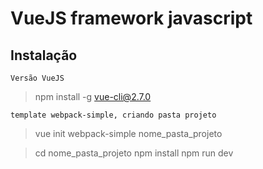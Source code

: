 # VueJS framework javascript
## Instalação
```
Versão VueJS
```
> npm install -g vue-cli@2.7.0
```
template webpack-simple, criando pasta projeto
```
> vue init webpack-simple nome_pasta_projeto


> cd nome_pasta_projeto
> npm install
> npm run dev
